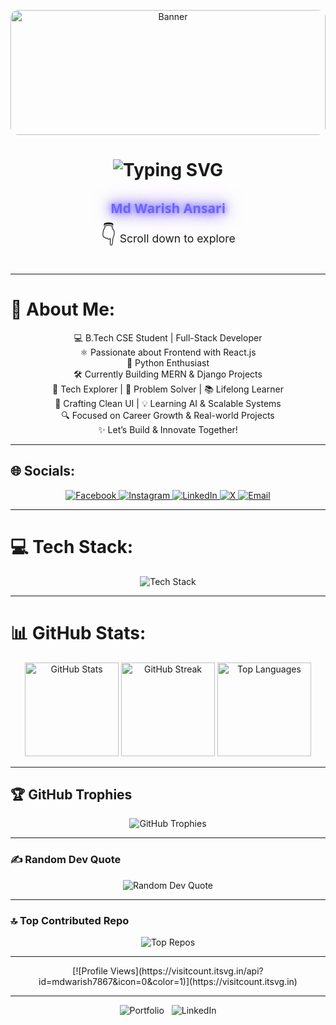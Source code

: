 <!-- Banner Image -->
<p align="center">
  <img src="https://i.postimg.cc/jjwcsBpP/D2.jpg" alt="Banner" width="100%" style="border-radius: 12px; max-height: 200px; object-fit: cover;" />
</p>

<!-- Typing animation with cycling lines -->
<h1 align="center">
  <img src="https://readme-typing-svg.demolab.com?font=Fira+Code&weight=700&size=32&pause=1000&color=6C63FF&width=600&lines=B.Tech+CSE+Student;Full-Stack+Developer;React.js+%7C+Python+%7C+Django;Let's+Build+and+Innovate+Together!" alt="Typing SVG" />
</h1>

<!-- Animated glowing name -->
<h2 align="center" style="font-family: 'Segoe UI', Tahoma, Geneva, Verdana, sans-serif; font-weight: 700; color: #6C63FF; animation: glow 2.5s ease-in-out infinite alternate;">
  Md Warish Ansari
</h2>

<p align="center" style="font-size: 1.1rem; margin-top: -10px; margin-bottom: 30px;">
  <span style="font-size: 2rem;">👇</span> Scroll down to explore
</p>

<style>
  @keyframes glow {
    from {
      text-shadow: 0 0 10px #6C63FF, 0 0 20px #6C63FF, 0 0 30px #9370DB;
    }
    to {
      text-shadow: 0 0 20px #9370DB, 0 0 40px #6C63FF, 0 0 60px #483D8B;
    }
  }
</style>

---

# 💫 About Me:
<p align="center">
💻 B.Tech CSE Student | Full-Stack Developer<br/>
⚛️ Passionate about Frontend with React.js <br/>
🐍 Python Enthusiast<br/>
🛠️ Currently Building MERN & Django Projects<br/>
🚀 Tech Explorer | 🎯 Problem Solver | 📚 Lifelong Learner<br/>
🎨 Crafting Clean UI | 💡 Learning AI & Scalable Systems<br/>
🔍 Focused on Career Growth & Real-world Projects<br/>
✨ Let’s Build & Innovate Together!
</p>

---

## 🌐 Socials:
<p align="center">
  <a href="https://facebook.com/profile.php?id=100074841669595" target="_blank" rel="noreferrer">
    <img src="https://img.shields.io/badge/Facebook-%231877F2.svg?logo=Facebook&logoColor=white&style=for-the-badge" alt="Facebook"/>
  </a>
  <a href="https://www.instagram.com/mohammadwarish2024/" target="_blank" rel="noreferrer">
    <img src="https://img.shields.io/badge/Instagram-%23E4405F.svg?logo=Instagram&logoColor=white&style=for-the-badge" alt="Instagram"/>
  </a>
  <a href="https://www.linkedin.com/in/md-warish-ansari-46b1ab258/" target="_blank" rel="noreferrer">
    <img src="https://img.shields.io/badge/LinkedIn-%230077B5.svg?logo=linkedin&logoColor=white&style=for-the-badge" alt="LinkedIn"/>
  </a>
  <a href="https://x.com/mdwarish888" target="_blank" rel="noreferrer">
    <img src="https://img.shields.io/badge/X-black.svg?logo=X&logoColor=white&style=for-the-badge" alt="X"/>
  </a>
  <a href="mailto:warishansari018@gmail.com" target="_blank" rel="noreferrer">
    <img src="https://img.shields.io/badge/Email-D14836?logo=gmail&logoColor=white&style=for-the-badge" alt="Email"/>
  </a>
</p>

---

# 💻 Tech Stack:
<p align="center">
  <img src="https://skillicons.dev/icons?i=cpp,css,java,html,js,python,ts,aws,django,express,next,node,npm,nodemon,vue,vite,firebase,mongodb,mysql,sqlite,figma,git,github" alt="Tech Stack" />
</p>

---

# 📊 GitHub Stats:
<p align="center">
  <img src="https://github-readme-stats.vercel.app/api?username=mdwarish7867&theme=dark&hide_border=false&include_all_commits=false&count_private=false" alt="GitHub Stats" height="150" />
  <img src="https://nirzak-streak-stats.vercel.app/?user=mdwarish7867&theme=dark&hide_border=false" alt="GitHub Streak" height="150" />
  <img src="https://github-readme-stats.vercel.app/api/top-langs/?username=mdwarish7867&theme=dark&hide_border=false&include_all_commits=false&count_private=false&layout=compact" alt="Top Languages" height="150" />
</p>

---

## 🏆 GitHub Trophies
<p align="center">
  <img src="https://github-profile-trophy.vercel.app/?username=mdwarish7867&theme=merko&no-frame=false&no-bg=true&margin-w=4" alt="GitHub Trophies" />
</p>

---

### ✍️ Random Dev Quote
<p align="center">
  <img src="https://quotes-github-readme.vercel.app/api?type=horizontal&theme=radical" alt="Random Dev Quote" />
</p>

---

### 🔝 Top Contributed Repo
<p align="center">
  <img src="https://github-contributor-stats.vercel.app/api?username=mdwarish7867&limit=5&theme=dark&combine_all_yearly_contributions=true" alt="Top Repos" />
</p>

---

<p align="center">
  [![Profile Views](https://visitcount.itsvg.in/api?id=mdwarish7867&icon=0&color=1)](https://visitcount.itsvg.in)
</p>

---

<!-- Let's Connect Buttons -->
<p align="center">
  <a href="https://portfolio-m9f0.onrender.com/" target="_blank" rel="noreferrer" style="text-decoration:none;">
    <img src="https://img.shields.io/badge/Portfolio-Visit-blueviolet?style=for-the-badge&logo=vercel" alt="Portfolio" />
  </a>
  &nbsp;
  <a href="https://www.linkedin.com/in/md-warish-ansari-46b1ab258/" target="_blank" rel="noreferrer" style="text-decoration:none;">
    <img src="https://img.shields.io/badge/LinkedIn-Connect-blue?style=for-the-badge&logo=linkedin" alt="LinkedIn" />
  </a>
</p>

